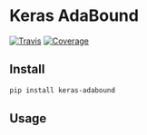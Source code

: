 # Keras AdaBound

[![Travis](https://travis-ci.org/CyberZHG/keras-adabound.svg)](https://travis-ci.org/CyberZHG/keras-adabound)
[![Coverage](https://coveralls.io/repos/github/CyberZHG/keras-adabound/badge.svg?branch=master)](https://coveralls.io/github/CyberZHG/keras-adabound)

## Install

```bash
pip install keras-adabound
```

## Usage
